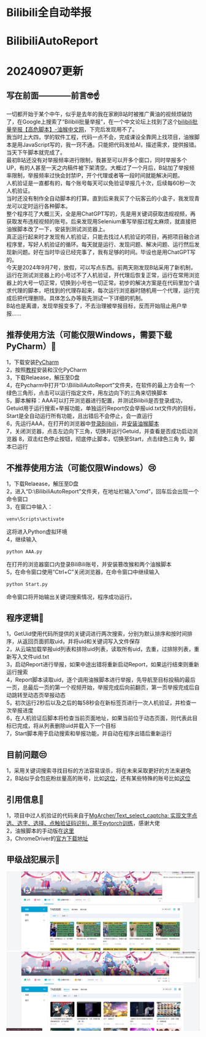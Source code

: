 # Bilibili全自动举报
# BilibiliAutoReport
# 20240907更新  
## 写在前面————前言🤓☝️ 
一切都开始于某个中午，似乎是去年的我在家刷B站时被推广黄油的视频烦破防了，在Google上搜索了“Bilibili批量举报”，在一个中文论坛上找到了这个[bilibili批量举报【高危脚本】-油猴中文网](https://bbs.tampermonkey.net.cn/thread-5222-2-1.html)，下完后发现用不了。  
我当时上大四，学的软件工程，代码一点不会，完成课设全靠网上找项目，油猴脚本是用JavaScript写的，我一窍不通。只能把代码发给AI，描述需求，提供报错。当天下午脚本就完成了。  
最初B站还没有对举报频率进行限制，我甚至可以开多个窗口，同时举报多个UP，有的人甚至一天之内稿件被下架清空。大概过了一个月后，B站加了举报频率限制，举报频率过快会封禁IP，开个代理或者等一段时间就能解决问题。  
人机验证是一直都有的，每个账号每天可以免验证举报几十次，后续每60秒一次人机验证。  
当时还没有制作全自动脚本的打算。直到后来我买了个玩客云的小盒子，我发现青龙可以定时运行各种脚本。  
整个程序花了大概三天，全是用ChatGPT写的，先是用关键词获取违规视频，再获取发布违规视频的账号。后来发现用Selenium重写举报过程太麻烦，就直接把油猴脚本改了一下，安装到测试浏览器上。  
真正运行起来时才发现有人机验证，只能去找过人机验证的项目，再把项目融合进程序里，写好人机验证的循环。每天就是运行、发现问题、解决问题、运行然后发现新问题。好在当时毕设已经完事了，我有足够的时间。毕设也是用ChatGPT写的。  
今天是2024年9月7号，放假，可以写点东西。前两天刚发现B站采用了新机制，运行在测试浏览器上的小号过不了人机验证，开代理后恢复正常，运行在常用浏览器上的大号一切正常，切换到小号也一切正常。初步的解决方案是在代码里加个请求代理的脚本，吧找到的代理存起来，每次运行浏览器时随机用一个代理，运行完成后把代理删除。具体怎么办等我先测试一下详细的机制。  
B站也是离谱，发现举报变多了，不去治理被举报目标，反而开始阻止用户举报......  
## 推荐使用方法（可能仅限Windows，需要下载PyCharm）🐍 
1，下载安装[PyCharm](https://www.jetbrains.com/pycharm/download/download-thanks.html?platform=windows&code=PCC)  
2，按照[教程](https://www.bing.com/search?q=PyCharm%E5%AE%89%E8%A3%85%E6%B1%89%E5%8C%96%E6%95%99%E7%A8%8B)安装和汉化PyCharm  
3，下载Relaease，解压至D盘  
4，在Pycharm中打开“D:\BilibiliAutoReport”文件夹，在软件的最上方会有一个绿色三角形，点击可以运行指定文件，用左边向下的三角来切换脚本  
5，脚本解释：AAA可以打开浏览器进行配置，并测试Bilibili是否登录成功，Getuid用于运行搜索+举报功能，单独运行Report仅会举报uid.txt文件内的目标，Start是全自动运行所有功能，且出错后不会停止，会一直运行    
6，先运行AAA，在打开的浏览器中[登录Bilibili](https://www.bing.com/search?q=%E5%A6%82%E4%BD%95%E7%99%BB%E5%BD%95%E5%93%94%E5%93%A9%E5%93%94%E5%93%A9)，并[安装油猴脚本](https://www.bing.com/search?q=%E5%A6%82%E4%BD%95%E5%AE%89%E8%A3%85%E6%B2%B9%E7%8C%B4%E8%84%9A%E6%9C%AC)  
7，关闭浏览器，点击左边向下三角，切换并运行Getuid，并查看是否成功启动浏览器
8，双击红色停止按钮，彻底停止脚本，切换至Start，点击绿色三角
9，脚本已运行  


## 不推荐使用方法（可能仅限Windows）😢   
1，下载Relaease，解压至D盘  
2，进入“D:\BilibiliAutoReport”文件夹，在地址栏输入“cmd”，回车后会出现一个命令窗口  
3，在窗口中输入：  
```cmd
venv\Scripts\activate
```
这将进入Python虚拟环境  
4，继续输入  
```cmd
python AAA.py
```
在打开的浏览器窗口内登录BiliBili账号，并安装篡改猴和两个油猴脚本  
5，在命令窗口使用“Ctrl+C”关闭浏览器，在命令窗口中继续输入  
```cmd
python Start.py
```
命令窗口将开始输出关键词搜索情况，程序成功运行。  

## 程序逻辑🧠   
1，GetUid使用代码所提供的关键词进行两次搜索，分别为默认排序和按时间排序，从返回页面抓取uid，并将uid和关键词写入文件保存  
2，从云端加载举报uid列表和排除uid列表，读取所有uid，去重，过排除列表，重新写入文件uid.txt  
3，启动Report进行举报，如果中途出错将重新启动Report，如果运行结束则重新运行搜索  
4，Report脚本读取uid，逐个调用油猴脚本进行举报，先导航至目标投稿的最后一页，总最后一页的第一个视频开始，举报完成后向前翻页，第一页举报完成后自动跳转至动态页举报动态  
5，初次运行2秒后以及之后的每58秒会在新标签页进行一次人机验证，并检查一次举报进度  
6，在人机验证后脚本将检查当前页面地址，如果当前位于动态页面，则代表此目标已完成，将从列表删除uid并载入下一个目标  
7，Start脚本用于启动搜索和举报功能，并自动在程序出错后重新运行  
  
## 目前问题😒  
1，采用关键词搜索寻找目标的方法容易误杀，将在未来采取更好的方法来避免  
2，B站似乎会包庇粉丝量高的账号，比如[这位](https://space.bilibili.com/452078996/video)，还有某些特殊的账号比如[这位](https://space.bilibili.com/3546674746100411/video)  


## 引用信息🤝  
1，项目中过人机验证的代码来自于[MgArcher/Text_select_captcha: 实现文字点选、选字、选择、点触验证码识别，基于pytorch训练](https://github.com/MgArcher/Text_select_captcha/)，感谢大佬  
2，油猴脚本的手动版在[这里](https://greasyfork.org/zh-CN/scripts/497079-bilibili%E7%A8%BF%E4%BB%B6%E6%89%B9%E9%87%8F%E4%B8%BE%E6%8A%A5)  
3，ChromeDriver的[官方下载地址](https://developer.chrome.com/docs/chromedriver?hl=zh-cn)  


  
## 甲级战犯展示🚓  
![3546674746100411](/逆天账号截图/3546674746100411.png "3546674746100411")  
![452078996](/逆天账号截图/452078996.png "452078996")  

